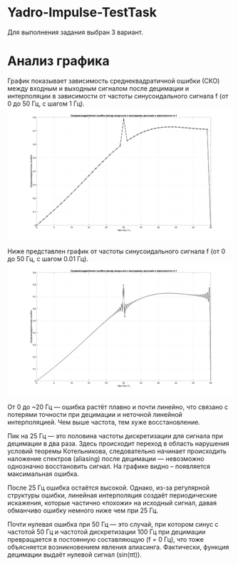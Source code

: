 # Yadro-Impulse-TestTask
Для выполнения задания выбран 3 вариант.
# Анализ графика 
График показывает зависимость среднеквадратичной ошибки (СКО) между входным и выходным сигналом после децимации и интерполяции в зависимости от частоты синусоидального сигнала 
f (от 0 до 50 Гц, с шагом 1 Гц).
![untitled](https://github.com/bayanovla/Yadro-Impulse-TestTask/blob/main/untitled.png?raw=true)

Ниже представлен график от частоты синусоидального сигнала f (от 0 до 50 Гц, с шагом 0.01 Гц).
![untitled2](https://github.com/bayanovla/Yadro-Impulse-TestTask/blob/main/untitled2.png?raw=true)

От 0 до ~20 Гц — ошибка растёт плавно и почти линейно, что связано с потерями точности при децимации и неточной линейной интерполяцией. Чем выше частота, тем хуже восстановление.

Пик на 25 Гц — это половина частоты дискретизации для сигнала при децимации в два раза. Здесь происходит переход в область нарушения условий теоремы Котельникова, следовательно начинает происходить наложение спектров (aliasing) после децимации — невозможно однозначно восстановить сигнал. На графике видно – появляется максимальная ошибка.

После 25 Гц ошибка остаётся высокой. Однако, из-за регулярной структуры ошибки, линейная интерполяция создаёт периодические искажения, которые частично «похожи» на исходный сигнал, давая обманчиво ошибку немного ниже чем при 25 Гц.

Почти нулевая ошибка при 50 Гц  — это случай, при котором синус с частотой 50 Гц и частотой дискретизации 100 Гц при децимации превращается в постоянную составляющую (f = 0 Гц), что тоже объясняется возникновением явления алиасинга. Фактически, функция децимации выдаёт нулевой сигнал (sin(πt)).
